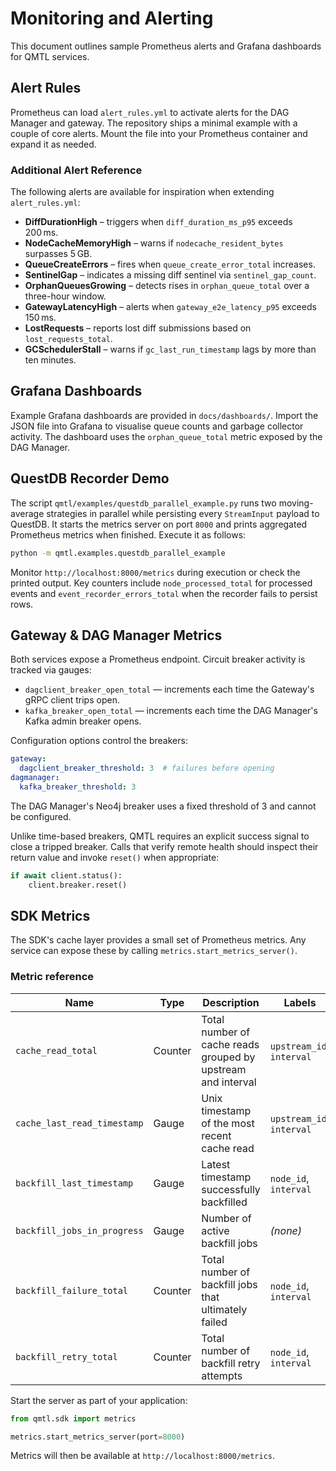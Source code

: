 # Monitoring and Alerting

This document outlines sample Prometheus alerts and Grafana dashboards for QMTL services.

## Alert Rules

Prometheus can load `alert_rules.yml` to activate alerts for the DAG Manager and gateway. The repository ships a minimal example with a couple of core alerts. Mount the file into your Prometheus container and expand it as needed.

### Additional Alert Reference

The following alerts are available for inspiration when extending `alert_rules.yml`:

- **DiffDurationHigh** – triggers when `diff_duration_ms_p95` exceeds 200 ms.
- **NodeCacheMemoryHigh** – warns if `nodecache_resident_bytes` surpasses 5 GB.
- **QueueCreateErrors** – fires when `queue_create_error_total` increases.
- **SentinelGap** – indicates a missing diff sentinel via `sentinel_gap_count`.
- **OrphanQueuesGrowing** – detects rises in `orphan_queue_total` over a three-hour window.
- **GatewayLatencyHigh** – alerts when `gateway_e2e_latency_p95` exceeds 150 ms.
- **LostRequests** – reports lost diff submissions based on `lost_requests_total`.
- **GCSchedulerStall** – warns if `gc_last_run_timestamp` lags by more than ten minutes.

## Grafana Dashboards

Example Grafana dashboards are provided in `docs/dashboards/`. Import the JSON file into Grafana to visualise queue counts and garbage collector activity. The dashboard uses the `orphan_queue_total` metric exposed by the DAG Manager.

## QuestDB Recorder Demo

The script `qmtl/examples/questdb_parallel_example.py` runs two moving-average strategies in parallel while persisting every `StreamInput` payload to QuestDB. It starts the metrics server on port `8000` and prints aggregated Prometheus metrics when finished. Execute it as follows:

```bash
python -m qmtl.examples.questdb_parallel_example
```

Monitor `http://localhost:8000/metrics` during execution or check the printed output. Key counters include `node_processed_total` for processed events and `event_recorder_errors_total` when the recorder fails to persist rows.

## Gateway & DAG Manager Metrics

Both services expose a Prometheus endpoint. Circuit breaker activity is tracked via gauges:

- `dagclient_breaker_open_total` — increments each time the Gateway's gRPC client trips open.
- `kafka_breaker_open_total` — increments each time the DAG Manager's Kafka admin breaker opens.

Configuration options control the breakers:

```yaml
gateway:
  dagclient_breaker_threshold: 3  # failures before opening
dagmanager:
  kafka_breaker_threshold: 3
```

The DAG Manager's Neo4j breaker uses a fixed threshold of 3 and cannot be
configured.

Unlike time-based breakers, QMTL requires an explicit success signal to
close a tripped breaker. Calls that verify remote health should inspect
their return value and invoke `reset()` when appropriate:

```python
if await client.status():
    client.breaker.reset()
```

## SDK Metrics

The SDK's cache layer provides a small set of Prometheus metrics. Any service can
expose these by calling `metrics.start_metrics_server()`.

### Metric reference

| Name | Type | Description | Labels |
| ---- | ---- | ----------- | ------ |
| `cache_read_total` | Counter | Total number of cache reads grouped by upstream and interval | `upstream_id`, `interval` |
| `cache_last_read_timestamp` | Gauge | Unix timestamp of the most recent cache read | `upstream_id`, `interval` |
| `backfill_last_timestamp` | Gauge | Latest timestamp successfully backfilled | `node_id`, `interval` |
| `backfill_jobs_in_progress` | Gauge | Number of active backfill jobs | *(none)* |
| `backfill_failure_total` | Counter | Total number of backfill jobs that ultimately failed | `node_id`, `interval` |
| `backfill_retry_total` | Counter | Total number of backfill retry attempts | `node_id`, `interval` |

Start the server as part of your application:

```python
from qmtl.sdk import metrics

metrics.start_metrics_server(port=8000)
```

Metrics will then be available at `http://localhost:8000/metrics`.

